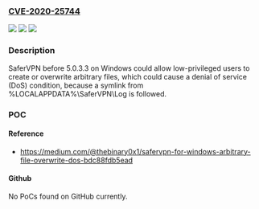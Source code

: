 ### [CVE-2020-25744](https://cve.mitre.org/cgi-bin/cvename.cgi?name=CVE-2020-25744)
![](https://img.shields.io/static/v1?label=Product&message=n%2Fa&color=blue)
![](https://img.shields.io/static/v1?label=Version&message=n%2Fa&color=blue)
![](https://img.shields.io/static/v1?label=Vulnerability&message=n%2Fa&color=brighgreen)

### Description

SaferVPN before 5.0.3.3 on Windows could allow low-privileged users to create or overwrite arbitrary files, which could cause a denial of service (DoS) condition, because a symlink from %LOCALAPPDATA%\SaferVPN\Log is followed.

### POC

#### Reference
- https://medium.com/@thebinary0x1/safervpn-for-windows-arbitrary-file-overwrite-dos-bdc88fdb5ead

#### Github
No PoCs found on GitHub currently.

